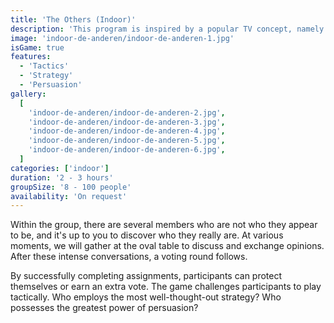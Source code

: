 ```yaml
---
title: 'The Others (Indoor)'
description: 'This program is inspired by a popular TV concept, namely "The Traitors."'
image: 'indoor-de-anderen/indoor-de-anderen-1.jpg'
isGame: true
features:
  - 'Tactics'
  - 'Strategy'
  - 'Persuasion'
gallery:
  [
    'indoor-de-anderen/indoor-de-anderen-2.jpg',
    'indoor-de-anderen/indoor-de-anderen-3.jpg',
    'indoor-de-anderen/indoor-de-anderen-4.jpg',
    'indoor-de-anderen/indoor-de-anderen-5.jpg',
    'indoor-de-anderen/indoor-de-anderen-6.jpg',
  ]
categories: ['indoor']
duration: '2 - 3 hours'
groupSize: '8 - 100 people'
availability: 'On request'
---
```


Within the group, there are several members who are not who they appear to be, and it's up to you to discover who they really are. At various moments, we will gather at the oval table to discuss and exchange opinions. After these intense conversations, a voting round follows.

By successfully completing assignments, participants can protect themselves or earn an extra vote. The game challenges participants to play tactically. Who employs the most well-thought-out strategy? Who possesses the greatest power of persuasion?
